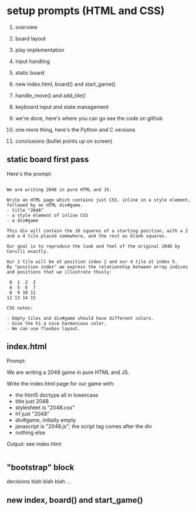 # setup prompts (HTML and CSS)

1. overview
2. board layout
3. play implementation
4. input handling

1. static board
2. new index.html, board() and start_game()
3. handle_move() and add_tile()
4. keyboard input and state management
5. we're done, here's where you can go see the code on github
6. one more thing, here's the Python and C versions
7. conclusions (bullet points up on screen)

## static board first pass

Here's the prompt:

```

We are writing 2048 in pure HTML and JS.

Write an HTML page which contains just CSS, inline in a style element, followed by an HTML div#game.
- title "2048"
- a style element of inline CSS
- a div#game

This div will contain the 16 squares of a starting position, with a 2 and a 4 tile placed somewhere, and the rest as blank squares.

Our goal is to reproduce the look and feel of the original 2048 by Cerulli exactly.

Our 2 tile will be at position index 2 and our 4 tile at index 5.
By "position index" we express the relationship between array indices and positions that we illustrate thusly:

 0  1  2  3
 4  5  6  7
 8  9 10 11
12 13 14 15

CSS notes:

- Empty tiles and div#game should have different colors.
- Give the h1 a nice harmonious color.
- We can use flexbox layout.

```

## index.html

Prompt:

We are writing a 2048 game in pure HTML and JS.

Write the index.html page for our game with:

- the html5 doctype all in lowercase
- title just 2048
- stylesheet is "2048.css"
- h1 just "2048"
- div#game, initially empty
- javascript is "2048.js"; the script tag comes after the div
- nothing else

Output: see index.html

```html
```

## "bootstrap" block

decisions blah blah blah
...


## new index, board() and start_game()

```
